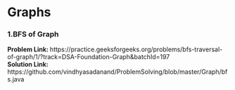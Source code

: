 <h1> Graphs </h1>
<h3>1.BFS of Graph</h3>
<b>Problem Link: </b>https://practice.geeksforgeeks.org/problems/bfs-traversal-of-graph/1/?track=DSA-Foundation-Graph&batchId=197 <br>
<b>Solution Link: </b> https://github.com/vindhyasadanand/ProblemSolving/blob/master/Graph/bfs.java<br>
